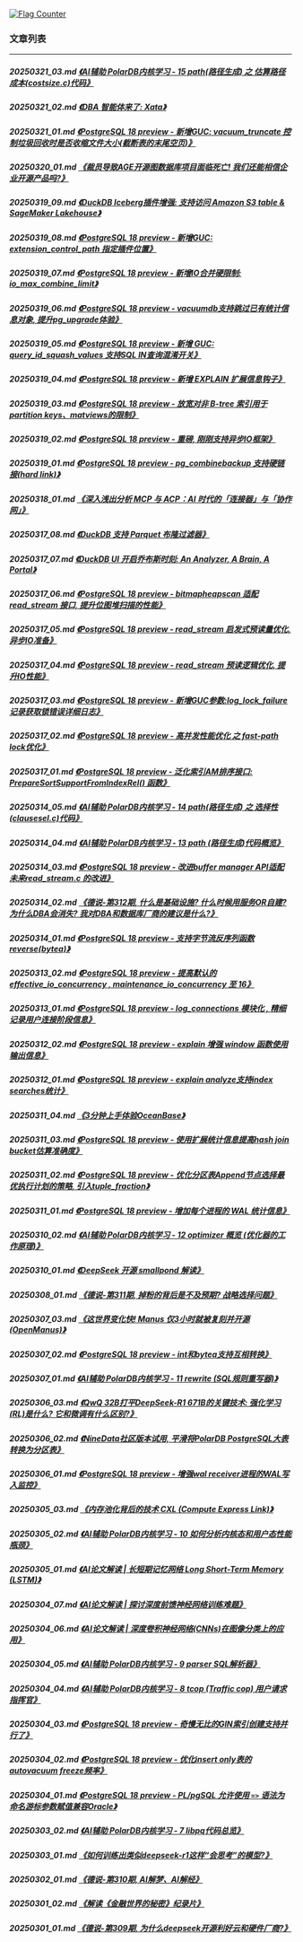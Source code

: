 <a rel="nofollow" href="http://info.flagcounter.com/h9V1"  ><img src="http://s03.flagcounter.com/count/h9V1/bg_FFFFFF/txt_000000/border_CCCCCC/columns_2/maxflags_12/viewers_0/labels_0/pageviews_0/flags_0/"  alt="Flag Counter"  border="0"  ></a>  
  
### 文章列表  
----  
##### 20250321_03.md   [《AI辅助 PolarDB内核学习 - 15 path(路径生成) 之 估算路径成本(costsize.c)代码》](20250321_03.md)  
##### 20250321_02.md   [《DBA 智能体来了: Xata》](20250321_02.md)  
##### 20250321_01.md   [《PostgreSQL 18 preview - 新增GUC: vacuum_truncate 控制垃圾回收时是否收缩文件大小(截断表的末尾空页)》](20250321_01.md)  
##### 20250320_01.md   [《裁员导致AGE开源图数据库项目面临死亡! 我们还能相信企业开源产品吗?》](20250320_01.md)  
##### 20250319_09.md   [《DuckDB Iceberg插件增强: 支持访问 Amazon S3 table & SageMaker Lakehouse》](20250319_09.md)  
##### 20250319_08.md   [《PostgreSQL 18 preview - 新增GUC: extension_control_path 指定插件位置》](20250319_08.md)  
##### 20250319_07.md   [《PostgreSQL 18 preview - 新增IO合并硬限制: io_max_combine_limit》](20250319_07.md)  
##### 20250319_06.md   [《PostgreSQL 18 preview - vacuumdb支持跳过已有统计信息对象, 提升pg_upgrade体验》](20250319_06.md)  
##### 20250319_05.md   [《PostgreSQL 18 preview - 新增 GUC: query_id_squash_values 支持SQL IN查询混淆开关》](20250319_05.md)  
##### 20250319_04.md   [《PostgreSQL 18 preview - 新增 EXPLAIN 扩展信息钩子》](20250319_04.md)  
##### 20250319_03.md   [《PostgreSQL 18 preview - 放宽对非 B-tree 索引用于partition keys、matviews的限制》](20250319_03.md)  
##### 20250319_02.md   [《PostgreSQL 18 preview - 重磅, 刚刚支持异步IO框架》](20250319_02.md)  
##### 20250319_01.md   [《PostgreSQL 18 preview - pg_combinebackup 支持硬链接(hard link)》](20250319_01.md)  
##### 20250318_01.md   [《深入浅出分析 MCP 与 ACP：AI 时代的「连接器」与「协作网」》](20250318_01.md)  
##### 20250317_08.md   [《DuckDB 支持 Parquet 布隆过滤器》](20250317_08.md)  
##### 20250317_07.md   [《DuckDB UI 开启乔布斯时刻: An Analyzer, A Brain, A Portal》](20250317_07.md)  
##### 20250317_06.md   [《PostgreSQL 18 preview - bitmapheapscan 适配 read_stream 接口, 提升位图堆扫描的性能》](20250317_06.md)  
##### 20250317_05.md   [《PostgreSQL 18 preview - read_stream 启发式预读量优化, 异步IO准备》](20250317_05.md)  
##### 20250317_04.md   [《PostgreSQL 18 preview - read_stream 预读逻辑优化, 提升IO性能》](20250317_04.md)  
##### 20250317_03.md   [《PostgreSQL 18 preview - 新增GUC参数:log_lock_failure 记录获取锁错误详细日志》](20250317_03.md)  
##### 20250317_02.md   [《PostgreSQL 18 preview - 高并发性能优化 之 fast-path lock优化》](20250317_02.md)  
##### 20250317_01.md   [《PostgreSQL 18 preview - 泛化索引AM排序接口: PrepareSortSupportFromIndexRel() 函数》](20250317_01.md)  
##### 20250314_05.md   [《AI辅助 PolarDB内核学习 - 14 path(路径生成) 之 选择性(clausesel.c)代码》](20250314_05.md)  
##### 20250314_04.md   [《AI辅助 PolarDB内核学习 - 13 path (路径生成)代码概览》](20250314_04.md)  
##### 20250314_03.md   [《PostgreSQL 18 preview - 改进buffer manager API适配未来read_stream.c 的改进》](20250314_03.md)  
##### 20250314_02.md   [《德说-第312期, 什么是基础设施? 什么时候用服务OR自建? 为什么DBA会消失? 我对DBA和数据库厂商的建议是什么?》](20250314_02.md)  
##### 20250314_01.md   [《PostgreSQL 18 preview - 支持字节流反序列函数 reverse(bytea)》](20250314_01.md)  
##### 20250313_02.md   [《PostgreSQL 18 preview - 提高默认的 effective_io_concurrency , maintenance_io_concurrency 至 16》](20250313_02.md)  
##### 20250313_01.md   [《PostgreSQL 18 preview - log_connections 模块化 , 精细记录用户连接阶段信息》](20250313_01.md)  
##### 20250312_02.md   [《PostgreSQL 18 preview - explain 增强 window 函数使用输出信息》](20250312_02.md)  
##### 20250312_01.md   [《PostgreSQL 18 preview - explain analyze支持index searches统计》](20250312_01.md)  
##### 20250311_04.md   [《3分钟上手体验OceanBase》](20250311_04.md)  
##### 20250311_03.md   [《PostgreSQL 18 preview - 使用扩展统计信息提高hash join bucket估算准确度》](20250311_03.md)  
##### 20250311_02.md   [《PostgreSQL 18 preview - 优化分区表Append节点选择最优执行计划的策略, 引入tuple_fraction》](20250311_02.md)  
##### 20250311_01.md   [《PostgreSQL 18 preview - 增加每个进程的 WAL 统计信息》](20250311_01.md)  
##### 20250310_02.md   [《AI辅助 PolarDB内核学习 - 12 optimizer 概览 (优化器的工作原理)》](20250310_02.md)  
##### 20250310_01.md   [《DeepSeek 开源 smallpond 解读》](20250310_01.md)  
##### 20250308_01.md   [《德说-第311期, 掉粉的背后是不及预期? 战略选择问题》](20250308_01.md)  
##### 20250307_03.md   [《这世界变化快! Manus 仅3小时就被复刻并开源(OpenManus)》](20250307_03.md)  
##### 20250307_02.md   [《PostgreSQL 18 preview - int和bytea支持互相转换》](20250307_02.md)  
##### 20250307_01.md   [《AI辅助 PolarDB内核学习 - 11 rewrite (SQL规则重写器)》](20250307_01.md)  
##### 20250306_03.md   [《QwQ 32B打平DeepSeek-R1 671B的关键技术: 强化学习(RL)是什么? 它和微调有什么区别?》](20250306_03.md)  
##### 20250306_02.md   [《NineData社区版本试用, 平滑将PolarDB PostgreSQL大表转换为分区表》](20250306_02.md)  
##### 20250306_01.md   [《PostgreSQL 18 preview - 增强wal receiver进程的WAL写入监控》](20250306_01.md)  
##### 20250305_03.md   [《内存池化背后的技术 CXL (Compute Express Link)》](20250305_03.md)  
##### 20250305_02.md   [《AI辅助 PolarDB内核学习 - 10 如何分析内核态和用户态性能瓶颈》](20250305_02.md)  
##### 20250305_01.md   [《AI论文解读 | 长短期记忆网络 Long Short-Term Memory (LSTM)》](20250305_01.md)  
##### 20250304_07.md   [《AI论文解读 | 探讨深度前馈神经网络训练难题》](20250304_07.md)  
##### 20250304_06.md   [《AI论文解读 | 深度卷积神经网络(CNNs)在图像分类上的应用》](20250304_06.md)  
##### 20250304_05.md   [《AI辅助 PolarDB内核学习 - 9 parser SQL解析器》](20250304_05.md)  
##### 20250304_04.md   [《AI辅助 PolarDB内核学习 - 8 tcop (Traffic cop) 用户请求指挥官》](20250304_04.md)  
##### 20250304_03.md   [《PostgreSQL 18 preview - 奇慢无比的GIN索引创建支持并行了》](20250304_03.md)  
##### 20250304_02.md   [《PostgreSQL 18 preview - 优化insert only表的autovacuum freeze频率》](20250304_02.md)  
##### 20250304_01.md   [《PostgreSQL 18 preview - PL/pgSQL 允许使用 `=>` 语法为命名游标参数赋值兼容Oracle》](20250304_01.md)  
##### 20250303_02.md   [《AI辅助 PolarDB内核学习 - 7 libpq代码总览》](20250303_02.md)  
##### 20250303_01.md   [《如何训练出类似deepseek-r1这样“会思考”的模型?》](20250303_01.md)  
##### 20250302_01.md   [《德说-第310期, AI解梦、AI解经》](20250302_01.md)  
##### 20250301_02.md   [《解读《金融世界的秘密》纪录片》](20250301_02.md)  
##### 20250301_01.md   [《德说-第309期, 为什么deepseek开源利好云和硬件厂商?》](20250301_01.md)  
